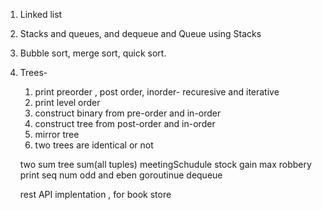 1. Linked list
2. Stacks and queues, and dequeue and Queue using Stacks
3. Bubble sort, merge sort, quick sort.
4. Trees- 
    1. print preorder , post order, inorder- recuresive and iterative
    2. print level order 
    3. construct binary from pre-order and in-order
    4. construct tree from post-order and in-order
    5. mirror tree
    6. two trees are identical or not

    two sum 
    tree sum(all tuples)
    meetingSchudule
    stock gain 
    max robbery
    print seq num odd and eben goroutinue
    dequeue

    rest API implentation , for book store

